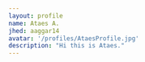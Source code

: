 ```yaml
---
layout: profile
name: Ataes A.
jhed: aaggar14
avatar: '/profiles/AtaesProfile.jpg'
description: "Hi this is Ataes."
---
```

